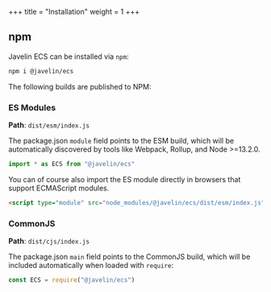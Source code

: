+++
title = "Installation"
weight = 1
+++

## npm

Javelin ECS can be installed via `npm`:

```bash
npm i @javelin/ecs
```

The following builds are published to NPM:

### ES Modules

**Path**: `dist/esm/index.js`

The package.json `module` field points to the ESM build, which will be automatically discovered by tools like Webpack, Rollup, and Node >=13.2.0.

```ts
import * as ECS from "@javelin/ecs"
```

You can of course also import the ES module directly in browsers that support ECMAScript modules.

<!-- prettier-ignore -->
```html
<script type="module" src="node_modules/@javelin/ecs/dist/esm/index.js"></script>
```

### CommonJS

**Path**: `dist/cjs/index.js`

The package.json `main` field points to the CommonJS build, which will be included automatically when loaded with `require`:

<!-- prettier-ignore -->
```ts
const ECS = require("@javelin/ecs")
```
